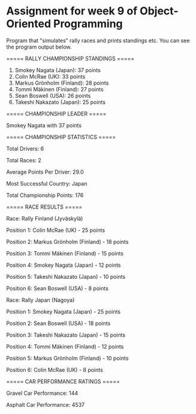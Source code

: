 # Assignment for week 9 of Object-Oriented Programming
Program that "simulates" rally races and prints standings etc. You can see the program output below.

===== RALLY CHAMPIONSHIP STANDINGS =====
1. Smokey Nagata (Japan): 37 points
2. Colin McRae (UK): 33 points
3. Markus Grönholm (Finland): 28 points
4. Tommi Mäkinen (Finland): 27 points
5. Sean Boswell (USA): 26 points
6. Takeshi Nakazato (Japan): 25 points

===== CHAMPIONSHIP LEADER =====

Smokey Nagata with 37 points

===== CHAMPIONSHIP STATISTICS =====

Total Drivers: 6

Total Races: 2

Average Points Per Driver: 29.0

Most Successful Country: Japan

Total Championship Points: 176

===== RACE RESULTS =====

Race: Rally Finland (Jyväskylä)

Position 1: Colin McRae (UK) - 25 points

Position 2: Markus Grönholm (Finland) - 18 points

Position 3: Tommi Mäkinen (Finland) - 15 points

Position 4: Smokey Nagata (Japan) - 12 points

Position 5: Takeshi Nakazato (Japan) - 10 points

Position 6: Sean Boswell (USA) - 8 points

Race: Rally Japan (Nagoya)

Position 1: Smokey Nagata (Japan) - 25 points

Position 2: Sean Boswell (USA) - 18 points

Position 3: Takeshi Nakazato (Japan) - 15 points

Position 4: Tommi Mäkinen (Finland) - 12 points

Position 5: Markus Grönholm (Finland) - 10 points

Position 6: Colin McRae (UK) - 8 points

===== CAR PERFORMANCE RATINGS =====

Gravel Car Performance: 144

Asphalt Car Performance: 4537
